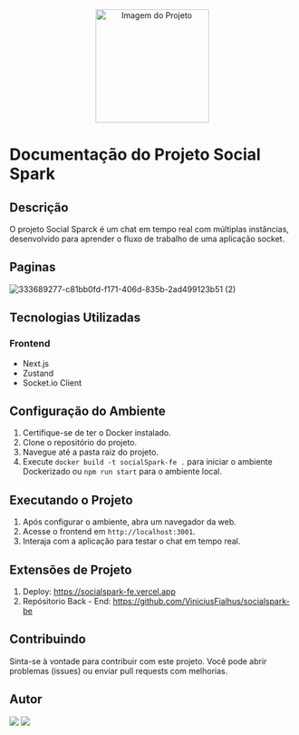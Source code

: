 
<div align="center">
  <img src="https://github.com/ViniciusFialhus/SocialSparck/assets/117598534/d40953fd-7d48-4d58-a3b6-558096ec655f" alt="Imagem do Projeto" style="width:200px;">
</div>

# Documentação do Projeto Social Spark
## Descrição
O projeto Social Sparck é um chat em tempo real com múltiplas instâncias, desenvolvido para aprender o fluxo de trabalho de uma aplicação socket. 
## Paginas 
![333689277-c81bb0fd-f171-406d-835b-2ad499123b51 (2)](https://github.com/ViniciusFialhus/SocialSpark/assets/117598534/9425d9cf-15ca-4636-88a9-e048dedd40ed)
## Tecnologias Utilizadas
### Frontend
- Next.js
- Zustand
- Socket.io Client

## Configuração do Ambiente
1. Certifique-se de ter o Docker instalado.
2. Clone o repositório do projeto.
3. Navegue até a pasta raiz do projeto.
4. Execute `docker build -t socialSpark-fe .` para iniciar o ambiente Dockerizado ou `npm run start` para o ambiente local.

## Executando o Projeto
1. Após configurar o ambiente, abra um navegador da web.
2. Acesse o frontend em `http://localhost:3001`.
3. Interaja com a aplicação para testar o chat em tempo real.
   
## Extensões de Projeto 
1. Deploy: https://socialspark-fe.vercel.app
2. Repósitorio Back - End: https://github.com/ViniciusFialhus/socialspark-be
   
## Contribuindo
Sinta-se à vontade para contribuir com este projeto. Você pode abrir problemas (issues) ou enviar pull requests com melhorias.

## Autor
  <a href = "mailto:contatoviniciusfialhu@gmail.com"><img src="https://img.shields.io/badge/-Gmail-%23333?style=for-the-badge&logo=gmail&logoColor=white" target="_blank"></a>
  <a href="https://www.linkedin.com/in/vinicius-marcos-fialho-48b3b3256/" target="_blank"><img src="https://img.shields.io/badge/-LinkedIn-%230077B5?style=for-the-badge&logo=linkedin&logoColor=white" target="_blank"></a> 
